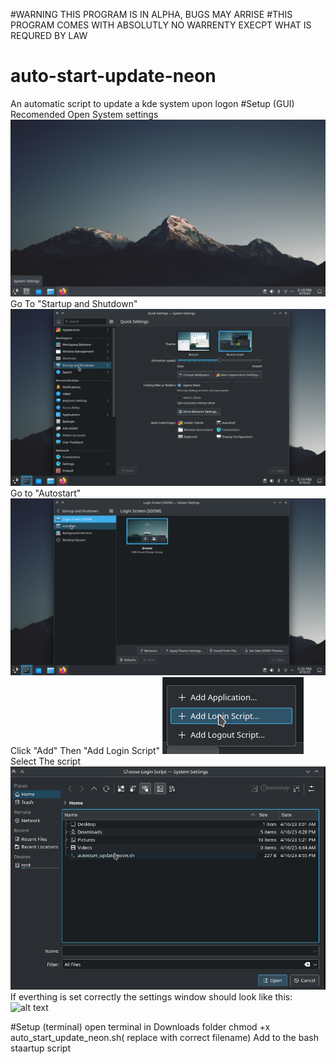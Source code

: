 #WARNING THIS PROGRAM IS IN ALPHA, BUGS MAY ARRISE
#THIS PROGRAM COMES WITH ABSOLUTLY NO WARRENTY EXECPT WHAT IS REQURED BY LAW
# auto-start-update-neon

An automatic script to update a kde system upon logon
#Setup (GUI) Recomended 
Open System settings
![alt text](https://github.com/Catnader/auto-start-update-neon/blob/main/setup1.png)
Go To "Startup and Shutdown"
![alt text](https://github.com/Catnader/auto-start-update-neon/blob/main/setup2.png)
Go to "Autostart"
![alt text](https://github.com/Catnader/auto-start-update-neon/blob/main/setup3.png)
Click "Add" Then "Add Login Script"
![alt text](https://github.com/Catnader/auto-start-update-neon/blob/main/setup4.png)
Select The script
![alt text](https://github.com/Catnader/auto-start-update-neon/blob/main/setup5.png)
If everthing is set correctly the settings window should look like this:
![alt text](https://github.com/Catnader/auto-start-update-neon/blob/main/done.png)




#Setup (terminal)
open terminal in Downloads folder
chmod +x auto_start_update_neon.sh( replace with correct filename)
Add to the bash staartup script

